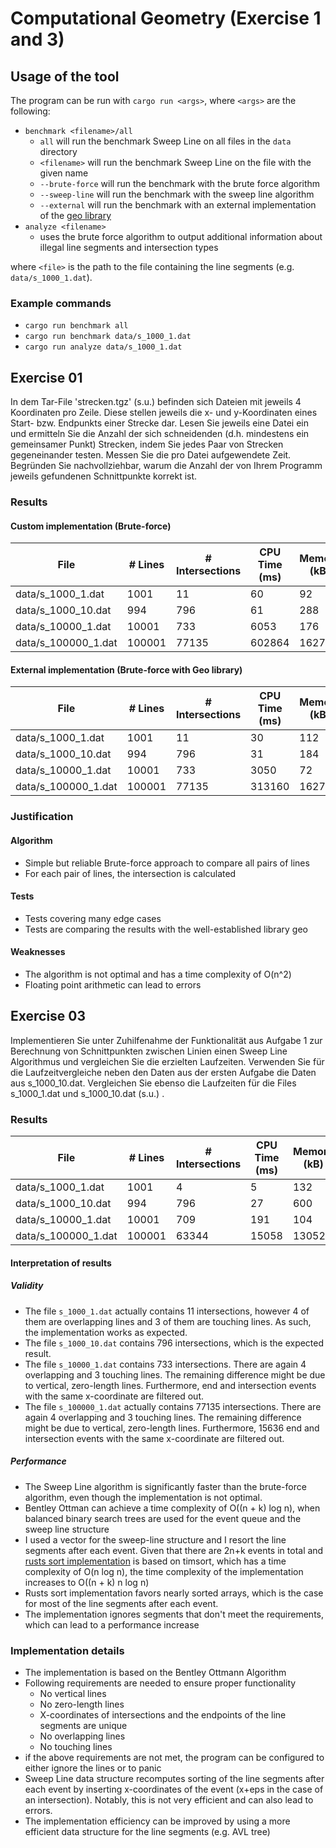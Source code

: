 # Computational Geometry (Exercise 1 and 3)

## Usage of the tool
The program can be run with `cargo run <args>`, where `<args>` are the following:
- `benchmark <filename>/all`
  - `all` will run the benchmark Sweep Line on all files in the `data` directory
  - `<filename>` will run the benchmark Sweep Line on the file with the given name
  - `--brute-force` will run the benchmark with the brute force algorithm
  - `--sweep-line` will run the benchmark with the sweep line algorithm
  - `--external` will run the benchmark with an external implementation of the [geo library](https://docs.rs/geo/latest/geo/)
- `analyze <filename>`
  - uses the brute force algorithm to output additional information about illegal line segments and intersection types

where `<file>` is the path to the file containing the line segments (e.g. `data/s_1000_1.dat`).

### Example commands
- `cargo run benchmark all`
- `cargo run benchmark data/s_1000_1.dat`
- `cargo run analyze data/s_1000_1.dat`

## Exercise 01
In dem Tar-File 'strecken.tgz' (s.u.) befinden sich Dateien mit jeweils 4 Koordinaten pro Zeile. Diese stellen jeweils die x- und y-Koordinaten eines Start- bzw. Endpunkts einer Strecke dar. Lesen Sie jeweils eine Datei ein und ermitteln Sie die Anzahl der sich schneidenden (d.h. mindestens ein gemeinsamer Punkt) Strecken, indem Sie jedes Paar von Strecken gegeneinander testen. Messen Sie die pro Datei aufgewendete Zeit. Begründen Sie nachvollziehbar, warum die Anzahl der von Ihrem Programm jeweils gefundenen Schnittpunkte korrekt ist.

### Results

#### Custom implementation (Brute-force)
| File                 | # Lines    | # Intersections | CPU Time (ms)   | Memory (kB)     |
| -------------------- | ---------- | --------------- | --------------- | --------------- |
| data/s_1000_1.dat    | 1001       | 11              | 60              | 92              |
| data/s_1000_10.dat   | 994        | 796             | 61              | 288             |
| data/s_10000_1.dat   | 10001      | 733             | 6053            | 176             |
| data/s_100000_1.dat  | 100001     | 77135           | 602864          | 16276           |


#### External implementation (Brute-force with Geo library)
| File                 | # Lines    | # Intersections | CPU Time (ms)   | Memory (kB)     |
| -------------------- | ---------- | --------------- | --------------- | --------------- |
| data/s_1000_1.dat    | 1001       | 11              | 30              | 112             |
| data/s_1000_10.dat   | 994        | 796             | 31              | 184             |
| data/s_10000_1.dat   | 10001      | 733             | 3050            | 72              |
| data/s_100000_1.dat  | 100001     | 77135           | 313160          | 16276           |

### Justification
#### Algorithm
- Simple but reliable Brute-force approach to compare all pairs of lines
- For each pair of lines, the intersection is calculated
#### Tests
- Tests covering many edge cases
- Tests are comparing the results with the well-established library geo
#### Weaknesses
- The algorithm is not optimal and has a time complexity of O(n^2)
- Floating point arithmetic can lead to errors

## Exercise 03
Implementieren Sie unter Zuhilfenahme der Funktionalität aus Aufgabe 1 zur Berechnung von Schnittpunkten zwischen Linien einen Sweep Line Algorithmus und vergleichen Sie die erzielten Laufzeiten. Verwenden Sie für die Laufzeitvergleiche neben den Daten aus der ersten Aufgabe die Daten aus s_1000_10.dat. Vergleichen Sie ebenso die Laufzeiten für die Files s_1000_1.dat und s_1000_10.dat (s.u.) .

### Results
| File                 | # Lines    | # Intersections | CPU Time (ms)   | Memory (kB)     |
| -------------------- | ---------- | --------------- | --------------- | --------------- |
| data/s_1000_1.dat    | 1001       | 4               | 5               | 132             |
| data/s_1000_10.dat   | 994        | 796             | 27              | 600             |
| data/s_10000_1.dat   | 10001      | 709             | 191             | 104             |
| data/s_100000_1.dat  | 100001     | 63344           | 15058           | 13052           |


#### Interpretation of results
##### Validity
- The file `s_1000_1.dat` actually contains 11 intersections, however 4 of them are overlapping lines and 3 of them are touching lines. As such, the implementation works as expected.
- The file `s_1000_10.dat` contains 796 intersections, which is the expected result.
- The file `s_10000_1.dat` contains 733 intersections. There are again 4 overlapping and 3 touching lines. The remaining difference might be due to vertical, zero-length lines. Furthermore, end and intersection events with the same x-coordinate are filtered out.
- The file `s_100000_1.dat` actually contains 77135 intersections. There are again 4 overlapping and 3 touching lines. The remaining difference might be due to vertical, zero-length lines. Furthermore, 15636 end and intersection events with the same x-coordinate are filtered out.

##### Performance
- The Sweep Line algorithm is significantly faster than the brute-force algorithm, even though the implementation is not optimal.
- Bentley Ottman can achieve a time complexity of O((n + k) log n), when balanced binary search trees are used for the event queue and the sweep line structure
- I used a vector for the sweep-line structure and I resort the line segments after each event. Given that there are 2n+k events in total and [rusts sort implementation](https://doc.rust-lang.org/std/primitive.slice.html#method.sort) is based on timsort, which has a time complexity of O(n log n), the time complexity of the implementation increases to O((n + k) n log n)
- Rusts sort implementation favors nearly sorted arrays, which is the case for most of the line segments after each event.
- The implementation ignores segments that don't meet the requirements, which can lead to a performance increase

### Implementation details
- The implementation is based on the Bentley Ottmann Algorithm
- Following requirements are needed to ensure proper functionality
    - No vertical lines
    - No zero-length lines
    - X-coordinates of intersections and the endpoints of the line segments are unique
    - No overlapping lines
    - No touching lines
- if the above requirements are not met, the program can be configured to either ignore the lines or to panic
- Sweep Line data structure recomputes sorting of the line segments after each event by inserting x-coordinates of the event (x+eps in the case of an intersection). Notably, this is not very efficient and can also lead to errors.
- The implementation efficiency can be improved by using a more efficient data structure for the line segments (e.g. AVL tree)
